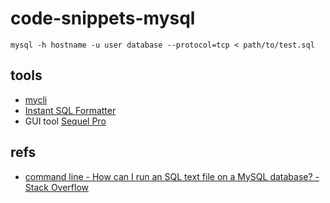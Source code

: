 # code-snippets-mysql

```mysql
mysql -h hostname -u user database --protocol=tcp < path/to/test.sql
```

## tools

- [mycli](https://www.mycli.net/)
- [Instant SQL Formatter](http://www.dpriver.com/pp/sqlformat.htm)
- GUI tool [Sequel Pro](https://www.sequelpro.com/)

## refs

- [command line - How can I run an SQL text file on a MySQL database? - Stack Overflow](https://stackoverflow.com/questions/8940230/how-can-i-run-an-sql-text-file-on-a-mysql-database/8940303#8940303)
